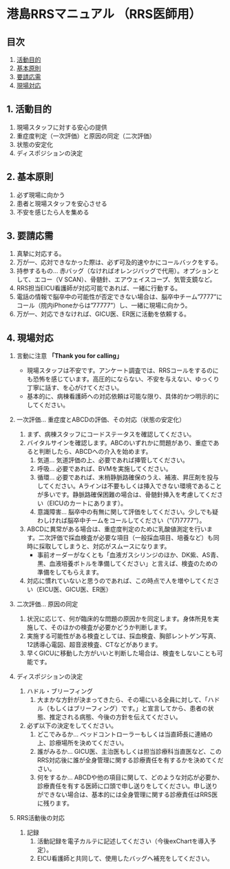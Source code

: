 # 港島RRSマニュアル （RRS医師用）
## 目次
1.	[活動目的](#1-活動目的)
2.	[基本原則](#2-基本原則)
3.	[要請応需](#3-要請応需)
4.	[現場対応](#4-現場対応)

## 1.	活動目的
1. 	現場スタッフに対する安心の提供
1.	重症度判定（一次評価）と原因の同定（二次評価）
1.	状態の安定化
1.	ディスポジションの決定

## 2.	基本原則
1. 必ず現場に向かう
1. 患者と現場スタッフを安心させる
1. 不安を感じたら人を集める

## 3.	要請応需
1. 真摯に対応する。
1. 万が一、応対できなかった際は、必ず可及的速やかにコールバックをする。
1. 持参するもの… 赤バッグ（なければオレンジバッグで代用）。オプションとして、エコー（V SCAN）、骨髄針、エアウェイスコープ、気管支鏡など。
1. RRS担当EICU看護師が対応可能であれば、一緒に行動する。
1. 電話の情報で脳卒中の可能性が否定できない場合は、脳卒中チーム”7777”にコール（院内iPhoneからは”77777”）し、一緒に現場に向かう。
1. 万が一、対応できなければ、GICU医、ER医に活動を依頼する。

## 4.	現場対応
1. 言動に注意 __「Thank you for calling」__
    - 現場スタッフは不安です。アンケート調査では、RRSコールをするのにも恐怖を感じています。高圧的にならない、不安を与えない、ゆっくり丁寧に話す、を心がけてください。
    - 基本的に、病棟看護師への対応依頼は可能な限り、具体的かつ明示的にしてください。

1. 一次評価… 重症度とABCDの評価、その対応（状態の安定化）
    1. まず、病棟スタッフにコードステータスを確認してください。
    1. バイタルサインを確認します。ABCのいずれかに問題があり、重症であると判断したら、ABCDへの介入を始めます。
        1. 気道… 気道評価の上、必要であれば挿管してください。
        2.	呼吸… 必要であれば、BVMを実施してください。
        3.	循環… 必要であれば、末梢静脈路確保のうえ、補液、昇圧剤を投与してください。Aラインは不要もしくは挿入できない環境であることが多いです。静脈路確保困難の場合は、骨髄針挿入を考慮してください（EICUのカートにあります）。
        4.	意識障害… 脳卒中の有無に関して評価をしてください。少しでも疑わしければ脳卒中チームをコールしてください（”(7)7777”）。
    1. ABCDに異常がある場合は、重症度判定のために乳酸値測定を行います。二次評価で採血検査が必要な項目（一般採血項目、培養など）も同時に採取してしまうと、対応がスムースになります。
        - 事前オーダーがなくとも「血液ガスシリンジのほか、DK紫、AS青、黒、血液培養ボトルを準備してください」と言えば、検査のための準備をしてもらえます。
    1. 対応に慣れていないと思うのであれば、この時点で人を増やしてください（EICU医、GICU医、ER医）

1. 二次評価… 原因の同定
    1. 状況に応じて、何が臨床的な問題の原因かを同定します。身体所見を実施して、そのほかの検査が必要かどうか判断します。
    1. 実施する可能性がある検査としては、採血検査、胸部レントゲン写真、12誘導心電図、超音波検査、CTなどがあります。
    1. 早くGICUに移動した方がいいと判断した場合は、検査をしないことも可能です。

1. ディスポジションの決定
    1. ハドル・ブリーフィング
        1.	大まかな方針が決まってきたら、その場にいる全員に対して、「ハドル（もしくはブリーフィング）です。」と宣言してから、患者の状態、推定される病態、今後の方針を伝えてください。
    1. 必ず以下の決定をしてください。
        1.	どこでみるか… ベッドコントローラーもしくは当直師長に連絡の上、診療場所を決めてください。
        2.	誰がみるか… GICU医、主治医もしくは担当診療科当直医など、このRRS対応後に誰が全身管理に関する診療責任を有するかを決めてください。
        3.	何をするか… ABCDや他の項目に関して、どのような対応が必要か、診療責任を有する医師に口頭で申し送りをしてください。申し送りができない場合は、基本的には全身管理に関する診療責任はRRS医に残ります。
1. RRS活動後の対応
    1. 記録
        1. 活動記録を電子カルテに記述してください（今後exChartを導入予定）。
        2.	EICU看護師と共同して、使用したバッグへ補充をしてください。
